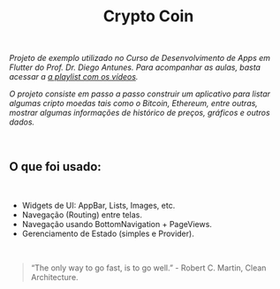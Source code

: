 <h1  align="center">Crypto Coin</h1>

</br>

<section>

<i>Projeto de exemplo utilizado no Curso de Desenvolvimento de Apps em Flutter do Prof. Dr. Diego Antunes. Para acompanhar as aulas, basta acessar a [a playlist com os vídeos](https://www.youtube.com/playlist?list=PL_wKlpKIC9vWCRIgMvH8pbRmX8XVouRv1).

O projeto consiste em passo a passo construir um aplicativo para listar algumas cripto moedas tais como o Bitcoin, Ethereum, entre outras, mostrar algumas informações de histórico de preços, gráficos e outros dados.</i>

</section>

</br>

<section>

<h2>O que foi usado: </h2>

</br>

<ul>

<li>Widgets de UI: AppBar, Lists, Images, etc.</li>

<li>Navegação (Routing) entre telas.</li>

<li>Navegação usando BottomNavigation + PageViews.</li>

<li>Gerenciamento de Estado (simples e Provider).</li>

</section>

<br/>

<blockquote>

“The only way to go fast, is to go well.” - Robert C. Martin, Clean Architecture.

</blockquote>
